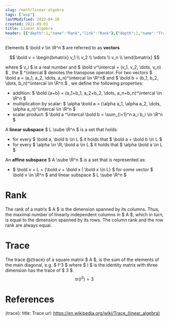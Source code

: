 ```yaml
---
slug: /math/linear-algebra
tags: ["wip"]
lastModified: 2022-04-28
created: 2021-09-01
title: Linear Algebra
header: [{"depth":1,"name":"Rank","link":"Rank"},{"depth":1,"name":"Trace","link":"Trace"},{"depth":1,"name":"References","link":"References"}]
---
```


Elements $ \bold v \in \R^n $ are referred to as **vectors**

$$
\bold v =
\begin{bmatrix}
    v_1 \\
    v_2 \\
    \vdots \\
    v_n \\
\end{bmatrix}
$$

where $ v_i $ is a real number and $ \bold v^\intercal = (v_1, v_2, \dots, v_n) $ , the $ ^\intercal $ denotes the transpose operator. For two vectors $ \bold a = (a_1, a_2, \dots, a_n)^\intercal \in \R^n$ and $ \bold b = (b_1, b_2, \dots, b_n)^\intercal \in \R^n $ , we define the following properties:

- addition: $ \bold {a+b} = (a_1+b_1, a_2+b_2, \dots, a_n+b_n)^\intercal \in \R^n $
- multiplication by scalar: $ \alpha \bold a = (\alpha a_1, \alpha a_2, \dots, \alpha a_n)^\intercal \in \R^n $
- scalar product: $ \bold a ^\intercal \bold b = \sum_{i=1}^n a_i b_i \in \R^n $

A **linear subspace** $ L \sube \R^n $ is a set that holds:
- for every $ \bold a, \bold b \in L $ it holds that $ \bold a + \bold b \in L $
- for every $ \alpha \in \R, \bold a \in L $ it holds that $ \alpha \bold a \in L $

An **affine subspace** $ A \sube \R^n $ is a set that is represented as:
- $ \bold v + L = \{\bold v + \bold x | \bold x \in L\} $ for some vector $ \bold v \in \R^n $ and linear subspace $ L \sube \R^n $

# Rank
The rank of a matrix $ A $ is the dimension spanned by its columns. Thus, the maximal number of linearly independent columns in $ A $, which in turn, is equal to the dimension spanned by its rows. The column rank and the row rank are always equal.

# Trace


The trace @{trace} of a square matrix $ A $, is the sum of the elements of the main diagonal, e.g. $ I^3 $ where $ I $ is the identity matrix with three dimension has the trace of $ 3 $.
$$
\text{tr}(I^3) = 3
$$


# References
{trace}:
    title: Trace
    url: https://en.wikipedia.org/wiki/Trace_(linear_algebra)